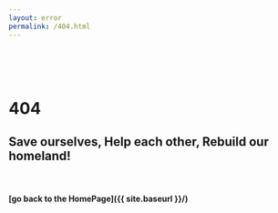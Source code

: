 ```yaml
---
layout: error
permalink: /404.html
---
```


<br>
<br>
<br>

# 404

## Save ourselves, Help each other, Rebuild our homeland!

<br>

#### [go back to the HomePage]({{ site.baseurl }}/)

